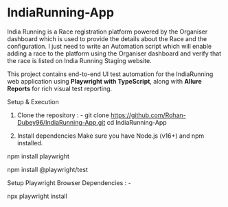# IndiaRunning-App
India Running is a Race registration platform powered by the Organiser dashboard which is used to provide the details about the Race and the configuration. I just need to write an Automation script which will enable adding a race to the platform using the Organiser dashboard and verify that the race is listed on India Running Staging website.

This project contains end-to-end UI test automation for the IndiaRunning web application using **Playwright with TypeScript**, along with **Allure Reports** for rich visual test reporting.

Setup & Execution
1. Clone the repository : - 
git clone https://github.com/Rohan-Dubey96/IndiaRunning-App.git
cd IndiaRunning-App

2. Install dependencies
Make sure you have Node.js (v16+) and npm installed.

npm install playwright

npm install @playwright/test

Setup Playwright Browser Dependencies : -

npx playwright install


